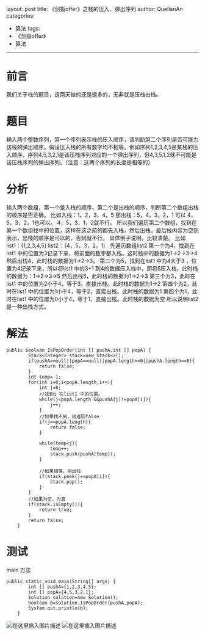 ﻿layout: post
title: 《剑指offer》之栈的压入、弹出序列
author: QuellanAn
categories: 
  - 算法
tags:
  - 《剑指offer》
  - 算法
---

# 前言
我们关于栈的题目，这两天做的还是挺多的，无非就是压栈出栈。

# 题目
输入两个整数序列，第一个序列表示栈的压入顺序，请判断第二个序列是否可能为该栈的弹出顺序。假设压入栈的所有数字均不相等。例如序列1,2,3,4,5是某栈的压入顺序，序列4,5,3,2,1是该压栈序列对应的一个弹出序列，但4,3,5,1,2就不可能是该压栈序列的弹出序列。（注意：这两个序列的长度是相等的）

# 分析
输入两个数组，第一个是入栈的顺序，第二个是出栈的顺序，判断第二个数组出栈的顺序是否正确。
比如入栈：1，2，3，4，5
那出栈：5，4，3，2，1 可以
4，5，3，2，1也可以。
4，5，3，1，2就不行。
所以我们遍历第二个数组，找到在第一个数组找中的位置，这样在这之前的都先入栈，然后出栈。最后栈内容为空则表示，出栈的顺序是可以的，否则就不行。
具体例子说明，比较清楚。
比如list1：{1,2,3,4,5}
list2：｛4，5，3，2，1｝
先遍历数组list2
第一个为4，找到在list1 中的位置为3记录下来，将前面的数字都入栈。这时栈中的数据为1->2->3->4
然后出栈4，此时栈的数据为1->2->3。
第二个为5，找到在list1 中为4大于3 ，位置为4记录下来，所以将list1 中的3+1 到4的数据压入栈中，即将5压入栈，此时栈的数据为：1->2->3->5
然后出栈5，此时栈的数据为1->2->3
第三个为3，此时在list1 中的位置为2小于4，等于3，直接出栈。此时栈的数据为1->2
第四个为2，此时在list1 中的位置为1小于4，等于2，直接出栈。此时栈的数据为1
第四个为1，此时在list1 中的位置为0小于4，等于1，直接出栈。此时栈的数据为空
所以说明list2 是一种出栈方式。

# 解法
```
public boolean IsPopOrder(int [] pushA,int [] popA) {
        Stack<Integer> stack=new Stack<>();
        if(pushA==null||popA==null||popA.length==0||pushA.length==0){
            return false;
        }
        int temp=-1;
        for(int i=0;i<popA.length;i++){
            int j=0;
			//找到i 在list1 中的位置。
            while(j<popA.length &&pushA[j]!=popA[i]){
                j++;
            }
            //如果找不到，则返回false
            if(j==popA.length){
                return false;
            }

            while(temp<j){
                temp++;
                stack.push(pushA[temp]);
            }

			//如果相等，则出栈
            if(stack.peek()==popA[i]){
                stack.pop();
            }
        }
        //如果为空，为真
        if(stack.isEmpty()){
            return true;
        }
        return false;
    }
```

# 测试
main  方法
```
public static void main(String[] args) {
        int [] pushA={1,2,3,4,5};
        int [] popA={4,5,3,2,1};
        Solution solution=new Solution();
        boolean b=solution.IsPopOrder(pushA,popA);
        System.out.println(b);
    }
```
![在这里插入图片描述](https://img-blog.csdnimg.cn/20200206160102966.png?x-oss-process=image/watermark,type_ZmFuZ3poZW5naGVpdGk,shadow_10,text_aHR0cHM6Ly9xdWVsbGFuYW4uYmxvZy5jc2RuLm5ldA==,size_16,color_FFFFFF,t_70)
![在这里插入图片描述](https://img-blog.csdnimg.cn/20200206160123471.png?x-oss-process=image/watermark,type_ZmFuZ3poZW5naGVpdGk,shadow_10,text_aHR0cHM6Ly9xdWVsbGFuYW4uYmxvZy5jc2RuLm5ldA==,size_16,color_FFFFFF,t_70)
